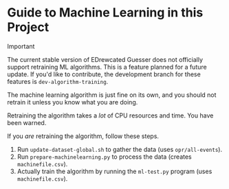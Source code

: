 # Guide to Machine Learning in this Project

> [!Important]
> The current stable version of EDrewcated Guesser does not officially support retraining ML algorithms. This is a feature planned for a future update. If you'd like to contribute, the development branch for these features is `dev-algorithm-training`. </p>


The machine learning algorithm is just fine on its own, and you should not retrain it unless you know what you are doing.

Retraining the algorithm takes a *lot* of CPU resources and time. You have been warned.

If you *are* retraining the algorithm, follow these steps.
1. Run `update-dataset-global.sh` to gather the data (uses `opr/all-events`).
2. Run `prepare-machinelearning.py` to process the data (creates `machinefile.csv`).
3. Actually train the algorithm by running the `ml-test.py` program (uses `machinefile.csv`).

